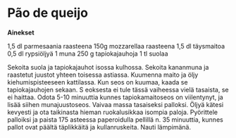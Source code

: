 # Pão de queijo

**Ainekset**

1,5 dl parmesaania raasteena
150g mozzarellaa raasteena
1,5 dl täysmaitoa
0,5 dl rypsiöljyä
1 muna
250 g tapiokajauhoja
1 tl suolaa

Sekoita suola ja tapiokajauhot isossa kulhossa. 
Sekoita kananmuna ja raastetut juustot yhteen toisessa astiassa. 
Kuumenna maito ja öljy kiehumispisteeseen kattilassa. 
Kun seos on kuumaa, kaada se tapiokajauhojen sekaan. S
eoksesta ei tule tässä vaiheessa vielä tasaista, se ei haittaa. 
Odota 5-10 minuuttia kunnes tapiokamaitoseos on viilentynyt, ja lisää siihen munajuustoseos. 
Vaivaa massa tasaiseksi palloksi. 
Öljyä kätesi kevyesti ja ota taikinasta hieman ruokalusikkaa isompia paloja. 
Pyörittele palloiksi ja paista 175 asteessa paperoidulla pellillä n. 35 minuuttia, kunnes pallot ovat päältä täplikkäitä ja kullanruskeita. 
Nauti lämpimänä.



